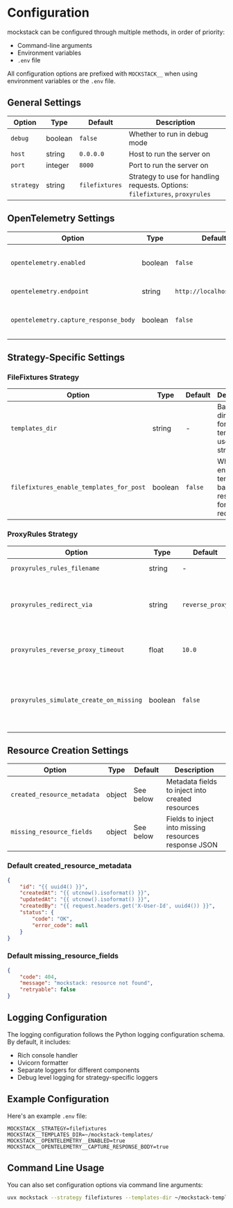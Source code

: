 # Configuration

mockstack can be configured through multiple methods, in order of priority:

- Command-line arguments
- Environment variables
- `.env` file


All configuration options are prefixed with `MOCKSTACK__` when using environment variables or the `.env` file.

## General Settings

| Option | Type | Default | Description |
|--------|------|---------|-------------|
| `debug` | boolean | `false` | Whether to run in debug mode |
| `host` | string | `0.0.0.0` | Host to run the server on |
| `port` | integer | `8000` | Port to run the server on |
| `strategy` | string | `filefixtures` | Strategy to use for handling requests. Options: `filefixtures`, `proxyrules` |

## OpenTelemetry Settings

| Option | Type | Default | Description |
|--------|------|---------|-------------|
| `opentelemetry.enabled` | boolean | `false` | Whether to enable OpenTelemetry integration |
| `opentelemetry.endpoint` | string | `http://localhost:4317/` | OpenTelemetry endpoint |
| `opentelemetry.capture_response_body` | boolean | `false` | Whether to capture response body in traces |

## Strategy-Specific Settings

### FileFixtures Strategy

| Option | Type | Default | Description |
|--------|------|---------|-------------|
| `templates_dir` | string | - | Base directory for templates used by the strategy |
| `filefixtures_enable_templates_for_post` | boolean | `false` | Whether to enable template-based responses for POST requests |

### ProxyRules Strategy

| Option | Type | Default | Description |
|--------|------|---------|-------------|
| `proxyrules_rules_filename` | string | - | Rules filename for proxyrules strategy |
| `proxyrules_redirect_via` | string | `reverse_proxy` | Controls behavior of proxying. Options: `reverse_proxy`, `http_307_temporary`, `http_301_permanent` |
| `proxyrules_reverse_proxy_timeout` | float | `10.0` | Default timeout for reverse proxy requests in seconds |
| `proxyrules_simulate_create_on_missing` | boolean | `false` | Whether to simulate creation of resources when a POST request is made to a resource that doesn't match any rules |

## Resource Creation Settings

| Option | Type | Default | Description |
|--------|------|---------|-------------|
| `created_resource_metadata` | object | See below | Metadata fields to inject into created resources |
| `missing_resource_fields` | object | See below | Fields to inject into missing resources response JSON |

### Default created_resource_metadata
```json
{
    "id": "{{ uuid4() }}",
    "createdAt": "{{ utcnow().isoformat() }}",
    "updatedAt": "{{ utcnow().isoformat() }}",
    "createdBy": "{{ request.headers.get('X-User-Id', uuid4()) }}",
    "status": {
        "code": "OK",
        "error_code": null
    }
}
```

### Default missing_resource_fields
```json
{
    "code": 404,
    "message": "mockstack: resource not found",
    "retryable": false
}
```

## Logging Configuration

The logging configuration follows the Python logging configuration schema. By default, it includes:

- Rich console handler
- Uvicorn formatter
- Separate loggers for different components
- Debug level logging for strategy-specific loggers

## Example Configuration

Here's an example `.env` file:

```env
MOCKSTACK__STRATEGY=filefixtures
MOCKSTACK__TEMPLATES_DIR=~/mockstack-templates/
MOCKSTACK__OPENTELEMETRY__ENABLED=true
MOCKSTACK__OPENTELEMETRY__CAPTURE_RESPONSE_BODY=true
```

## Command Line Usage

You can also set configuration options via command line arguments:

```bash
uvx mockstack --strategy filefixtures --templates-dir ~/mockstack-templates/
```
